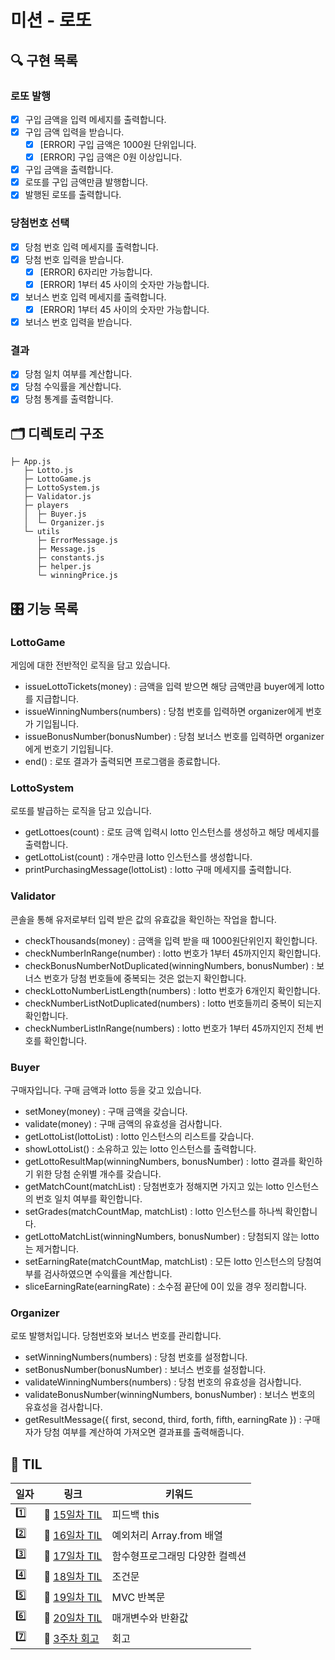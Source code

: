 # 미션 - 로또

## 🔍 구현 목록

### 로또 발행

- [x] 구입 금액을 입력 메세지를 출력합니다.
- [x] 구입 금액 입력을 받습니다.
  - [x] [ERROR] 구입 금액은 1000원 단위입니다.
  - [x] [ERROR] 구입 금액은 0원 이상입니다.
- [x] 구입 금액을 출력합니다.
- [x] 로또를 구입 금액만큼 발행합니다.
- [x] 발행된 로또를 출력합니다.

### 당첨번호 선택

- [x] 당첨 번호 입력 메세지를 출력합니다.
- [x] 당첨 번호 입력을 받습니다.
  - [x] [ERROR] 6자리만 가능합니다.
  - [x] [ERROR] 1부터 45 사이의 숫자만 가능합니다.
- [x] 보너스 번호 입력 메세지를 출력합니다.
  - [x] [ERROR] 1부터 45 사이의 숫자만 가능합니다.
- [x] 보너스 번호 입력을 받습니다.

### 결과

- [x] 당첨 일치 여부를 계산합니다.
- [x] 당첨 수익률을 계산합니다.
- [x] 당첨 통계를 출력합니다.

## 🗂️ 디렉토리 구조

```
├─ App.js
   ├─ Lotto.js
   ├─ LottoGame.js
   ├─ LottoSystem.js
   ├─ Validator.js
   ├─ players
   │  ├─ Buyer.js
   │  └─ Organizer.js
   └─ utils
      ├─ ErrorMessage.js
      ├─ Message.js
      ├─ constants.js
      ├─ helper.js
      └─ winningPrice.js
```

## 🎛️ 기능 목록

### LottoGame

게임에 대한 전반적인 로직을 담고 있습니다.

- issueLottoTickets(money) : 금액을 입력 받으면 해당 금액만큼 buyer에게 lotto를 지급합니다.
- issueWinningNumbers(numbers) : 당첨 번호를 입력하면 organizer에게 번호가 기입됩니다.
- issueBonusNumber(bonusNumber) : 당첨 보너스 번호를 입력하면 organizer에게 번호기 기입됩니다.
- end() : 로또 결과가 출력되면 프로그램을 종료합니다.

### LottoSystem

로또를 발급하는 로직을 담고 있습니다.

- getLottoes(count) : 로또 금액 입력시 lotto 인스턴스를 생성하고 해당 메세지를 출력합니다.
- getLottoList(count) : 개수만큼 lotto 인스턴스를 생성합니다.
- printPurchasingMessage(lottoList) : lotto 구매 메세지를 출력합니다.

### Validator

콘솔을 통해 유저로부터 입력 받은 값의 유효값을 확인하는 작업을 합니다.

- checkThousands(money) : 금액을 입력 받을 때 1000원단위인지 확인합니다.
- checkNumberInRange(number) : lotto 번호가 1부터 45까지인지 확인합니다.
- checkBonusNumberNotDuplicated(winningNumbers, bonusNumber) : 보너스 번호가 당첨 번호들에 중복되는 것은 없는지 확인합니다.
- checkLottoNumberListLength(numbers) : lotto 번호가 6개인지 확인합니다.
- checkNumberListNotDuplicated(numbers) : lotto 번호들끼리 중복이 되는지 확인합니다.
- checkNumberListInRange(numbers) : lotto 번호가 1부터 45까지인지 전체 번호를 확인합니다.

### Buyer

구매자입니다. 구매 금액과 lotto 등을 갖고 있습니다.

- setMoney(money) : 구매 금액을 갖습니다.
- validate(money) : 구매 금액의 유효성을 검사합니다.
- getLottoList(lottoList) : lotto 인스턴스의 리스트를 갖습니다.
- showLottoList() : 소유하고 있는 lotto 인스턴스를 출력합니다.
- getLottoResultMap(winningNumbers, bonusNumber) : lotto 결과를 확인하기 위한 당첨 순위별 개수를 갖습니다.
- getMatchCount(matchList) : 당첨번호가 정해지면 가지고 있는 lotto 인스턴스의 번호 일치 여부를 확인합니다.
- setGrades(matchCountMap, matchList) : lotto 인스턴스를 하나씩 확인합니다.
- getLottoMatchList(winningNumbers, bonusNumber) : 당첨되지 않는 lotto는 제거합니다.
- setEarningRate(matchCountMap, matchList) : 모든 lotto 인스턴스의 당첨여부를 검사하였으면 수익률을 계산합니다.
- sliceEarningRate(earningRate) : 소수점 끝단에 0이 있을 경우 정리합니다.

### Organizer

로또 발행처입니다. 당첨번호와 보너스 번호를 관리합니다.

- setWinningNumbers(numbers) : 당첨 번호를 설정합니다.
- setBonusNumber(bonusNumber) : 보너스 번호를 설정합니다.
- validateWinningNumbers(numbers) : 당첨 번호의 유효성을 검사합니다.
- validateBonusNumber(winningNumbers, bonusNumber) : 보너스 번호의 유효성을 검사합니다.
- getResultMessage({ first, second, third, forth, fifth, earningRate }) : 구매자가 당첨 여부를 계산하여 가져오면 결과표를 출력해줍니다.

## 🌿 TIL

| 일자 | 링크                                | 키워드                         |
| ---- | ----------------------------------- | ------------------------------ |
| 1️⃣   | 🧩 [15일차 TIL](DAY15_221109.md)    | 피드백 this                    |
| 2️⃣   | 🧩 [16일차 TIL](DAY16_221110.md)    | 예외처리 Array.from 배열       |
| 3️⃣   | 🧩 [17일차 TIL](DAY17_221111.md)    | 함수형프로그래밍 다양한 컬렉션 |
| 4️⃣   | 🧩 [18일차 TIL](DAY18_221112.md)    | 조건문                         |
| 5️⃣   | 🧩 [19일차 TIL](DAY19_221113.md)    | MVC 반복문                     |
| 6️⃣   | 🧩 [20일차 TIL](DAY20_221114.md)    | 매개변수와 반환값              |
| 7️⃣   | 🌠 [3주차 회고](DAY21_3주차회고.md) | 회고                           |
